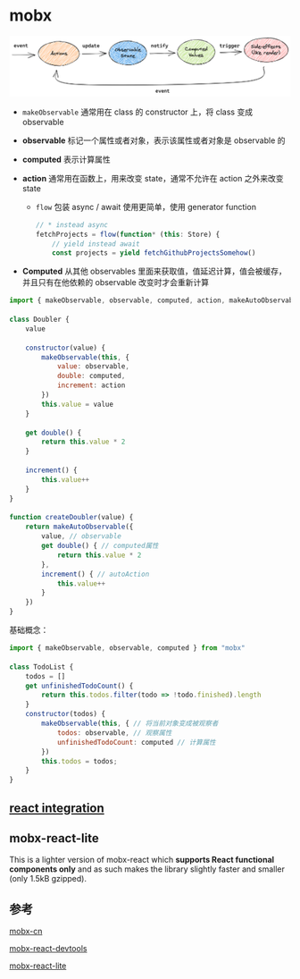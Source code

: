 # mobx

![mobx](./assets/mobx.png)


- `makeObservable` 通常用在 class 的 constructor 上，将 class 变成 observable
- **observable** 标记一个属性或者对象，表示该属性或者对象是 observable 的
- **computed** 表示计算属性
- **action** 通常用在函数上，用来改变 state，通常不允许在 action 之外来改变 state
  - `flow` 包装 async / await 使用更简单，使用 generator function

    ```js
    // * instead async
    fetchProjects = flow(function* (this: Store) {
        // yield instead await
        const projects = yield fetchGithubProjectsSomehow()
    ```

- **Computed** 从其他 observables 里面来获取值，值延迟计算，值会被缓存，并且只有在他依赖的 observable 改变时才会重新计算

```js
import { makeObservable, observable, computed, action, makeAutoObservable } from "mobx"

class Doubler {
    value

    constructor(value) {
        makeObservable(this, {
            value: observable,
            double: computed,
            increment: action
        })
        this.value = value
    }

    get double() {
        return this.value * 2
    }

    increment() {
        this.value++
    }
}

function createDoubler(value) {
    return makeAutoObservable({
        value, // observable
        get double() { // computed属性
            return this.value * 2
        },
        increment() { // autoAction
            this.value++
        }
    })
}
```

基础概念：

```js
import { makeObservable, observable, computed } from "mobx"

class TodoList {
    todos = []
    get unfinishedTodoCount() {
        return this.todos.filter(todo => !todo.finished).length
    }
    constructor(todos) {
        makeObservable(this, { // 将当前对象变成被观察者
            todos: observable, // 观察属性
            unfinishedTodoCount: computed // 计算属性
        })
        this.todos = todos;
    }
}
```

## [react integration](https://mobx.js.org/react-integration.html)

## mobx-react-lite

This is a lighter version of mobx-react which **supports React functional components only** and as such makes the library slightly faster and smaller (only 1.5kB gzipped).

## 参考

[mobx-cn](https://cn.mobx.js.org/)

[mobx-react-devtools](https://github.com/mobxjs/mobx-react-devtools)

[mobx-react-lite](https://github.com/mobxjs/mobx-react-lite)